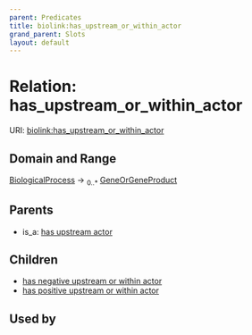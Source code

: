 ```yaml
---
parent: Predicates
title: biolink:has_upstream_or_within_actor
grand_parent: Slots
layout: default
---
```


# Relation: has_upstream_or_within_actor




URI: [biolink:has_upstream_or_within_actor](https://w3id.org/biolink/vocab/has_upstream_or_within_actor)

## Domain and Range

[BiologicalProcess](BiologicalProcess.md) ->  <sub>0..\*</sub> [GeneOrGeneProduct](GeneOrGeneProduct.md)

## Parents

 *  is_a: [has upstream actor](has_upstream_actor.md)

## Children

 *  [has negative upstream or within actor](has_negative_upstream_or_within_actor.md)
 *  [has positive upstream or within actor](has_positive_upstream_or_within_actor.md)

## Used by

